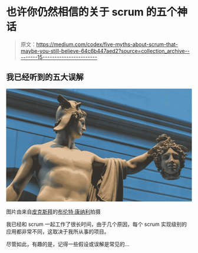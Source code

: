 # 也许你仍然相信的关于 scrum 的五个神话

> 原文：<https://medium.com/codex/five-myths-about-scrum-that-maybe-you-still-believe-64c6b447aed2?source=collection_archive---------15----------------------->

## 我已经听到的五大误解

![](img/f0f0440d56d39d4934ef3c4798d3e824.png)

图片由来自[皮克斯拜](https://pixabay.com//?utm_source=link-attribution&utm_medium=referral&utm_campaign=image&utm_content=3185305)的[布伦特·康纳利](https://pixabay.com/users/pilotbrent-5698603/?utm_source=link-attribution&utm_medium=referral&utm_campaign=image&utm_content=3185305)拍摄

我已经和 scrum 一起工作了很长时间，由于几个原因，每个 scrum 实现级别的应用都非常不同，这取决于我所从事的项目。

尽管如此，有趣的是，记得一些假设或误解是常见的…